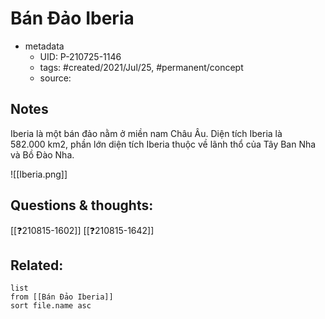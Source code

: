 ---
---

# Bán Đảo Iberia

- metadata
	- UID: P-210725-1146
	- tags: #created/2021/Jul/25, #permanent/concept 
	- source: 

## Notes
Iberia là một bán đảo nằm ở miền nam Châu Âu. Diện tích Iberia là 582.000 km2, phần lớn diện tích Iberia thuộc về lãnh thổ của Tây Ban Nha và Bồ Đào Nha.

![[Iberia.png]]

## Questions & thoughts:
[[❓210815-1602]]
[[❓210815-1642]]
## Related:
```dataview
list
from [[Bán Đảo Iberia]]
sort file.name asc
```